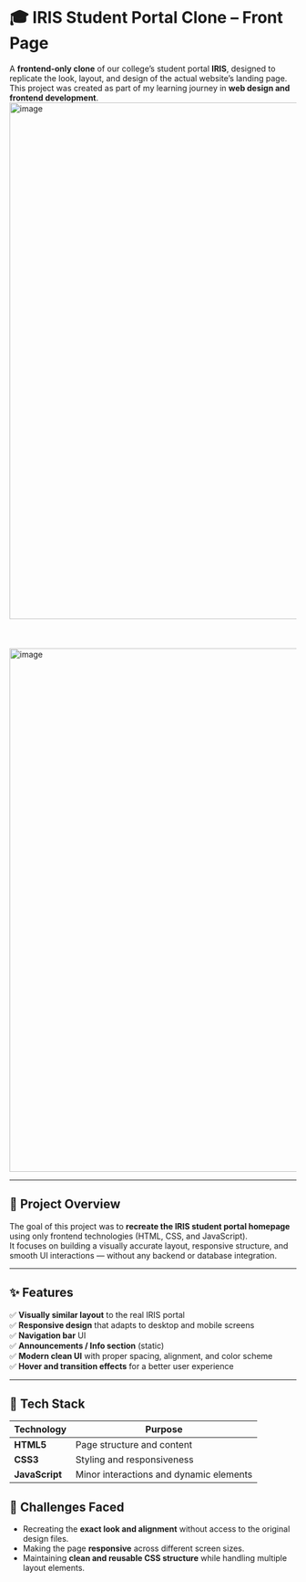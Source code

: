 # 🎓 IRIS Student Portal Clone – Front Page

A **frontend-only clone** of our college’s student portal **IRIS**, designed to replicate the look, layout, and design of the actual website’s landing page.  
This project was created as part of my learning journey in **web design and frontend development**.
<img width="1897" height="905" alt="image" src="https://github.com/user-attachments/assets/3104d6b6-a74c-4c3d-b99c-39a50d18f9f7" />
<br><br><br><br>
<img width="1901" height="917" alt="image" src="https://github.com/user-attachments/assets/1544d2da-69a6-408e-9732-4ed99a013d50" />

---

## 🧠 Project Overview

The goal of this project was to **recreate the IRIS student portal homepage** using only frontend technologies (HTML, CSS, and JavaScript).  
It focuses on building a visually accurate layout, responsive structure, and smooth UI interactions — without any backend or database integration.

---

## ✨ Features

✅ **Visually similar layout** to the real IRIS portal  
✅ **Responsive design** that adapts to desktop and mobile screens  
✅ **Navigation bar** UI  
✅ **Announcements / Info section** (static)  
✅ **Modern clean UI** with proper spacing, alignment, and color scheme  
✅ **Hover and transition effects** for a better user experience  

---

## 🧩 Tech Stack

| Technology | Purpose |
|-------------|----------|
| **HTML5** | Page structure and content |
| **CSS3** | Styling and responsiveness |
| **JavaScript** | Minor interactions and dynamic elements |


## 🧩 Challenges Faced

- Recreating the **exact look and alignment** without access to the original design files.  
- Making the page **responsive** across different screen sizes.  
- Maintaining **clean and reusable CSS structure** while handling multiple layout elements.
